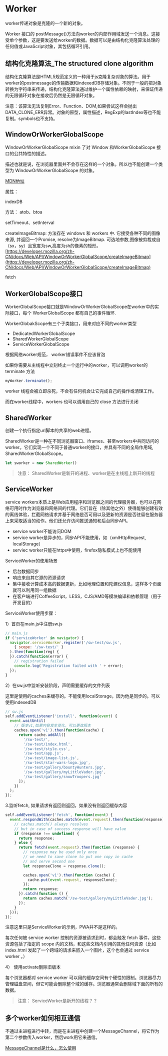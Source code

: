 # Worker

worker传递对象是克隆的一个新的对象。

Worker 接口的 postMessage()方法向worker的内部作用域发送一个消息。这接受单个参数，这是要发送给worker的数据。数据可以是由结构化克隆算法处理的任何值或JavaScript对象，其包括循环引用。

## 结构化克隆算法_The structured clone algorithm

结构化克隆算法是HTML5规范定义的一种用于js克隆复杂对象的算法。用于worker的postmessage的传输数据和indexedDB存储对象。不同于一般的把对象转换为字符串来传递，结构化克隆算法通过维护一个属性依赖的映射，来保证传递的无限循环对象在接收后仍然是无限循环对象。

注意：该算法无法复制Error、Function、DOM,如果尝试这样会抛出DATA_CLONE_ERR异常。对象的原型，属性描述，RegExp的lastIndex等也不能复制。symbols也不支持。

## WindowOrWorkerGlobalScope

WindowOrWorkerGlobalScope mixin 了对 Window 和WorkerGlobalScope 接口的公共特性的描述。

描述也就是说，在浏览器里面并不会存在这样的一个对象。所以也不能创建一个类型为 WindowOrWorkerGlobalScope 的对象。

[MDN地址](https://developer.mozilla.org/zh-CN/docs/Web/API/WindowOrWorkerGlobalScope)

属性：

indexDB

方法：
atob、btoa

setTimeout、setInterval

createImageBitmap: 方法存在 windows 和 workers 中. 它接受各种不同的图像来源, 并返回一个Promise, resolve为ImageBitmap. 可选地参数,图像被剪裁成自（sx，sy）且宽度为sw,高度为sh的像素的矩形。[https://developer.mozilla.org/zh-CN/docs/Web/API/WindowOrWorkerGlobalScope/createImageBitmap](https://developer.mozilla.org/zh-CN/docs/Web/API/WindowOrWorkerGlobalScope/createImageBitmap)

fetch

## WorkerGlobalScope接口

WorkerGlobalScope接口就是WindowOrWorkerGlobalScope在worker中的实际接口，每个 WorkerGlobalScope 都有自己的事件循环.

WorkerGlobakScope有三个子类接口，用来对应不同的worker类型

- DedicatedWorkerGlobalScope
- SharedWorkerGlobalScope
- ServiceWorkerGlobalScope

根据网络worker规范， worker错误事件不应该冒泡

如果你需要从主线程中立刻终止一个运行中的worker，可以调用worker的terminate 方法

```javascript
myWorker.terminate();
```

worker 线程会被立即杀死，不会有任何机会让它完成自己的操作或清理工作。

而在worker线程中，workers 也可以调用自己的 close  方法进行关闭

## SharedWorker

创建一个执行指定url脚本的共享的web进程。

SharedWorker是一种在不同浏览器窗口、iframes、甚至workers中共同访问的worker。它们实现一个不同于普通worker的接口，并具有不同的全局作用域, SharedWorkerGlobalScope。

```js
let sworker = new SharedWorker()
```

> 注意： SharedWorker是新开的进程、worker是在主线程上新开的线程

## ServiceWorker

service workers本质上是Web应用程序和浏览器之间的代理服务器，也可以在网络可用时作为浏览器和网络间的代理。它们旨在（除其他之外）使得能够创建有效的离线体验，拦截网络请求并基于网络是否可用以及更新的资源是否驻留在服务器上来采取适当的动作。他们还允许访问推送通知和后台同步API。

- service worker不能访问DOM
- service worker是异步的，同步API不能使用，如（xmlHttpRequest, localStorage）
- serviec worker只能在https中使用，firefox隐私模式上也不能使用
  
ServiceWorker的使用场景

- 后台数据同步
- 响应来自其它源的资源请求
- 集中接收计算成本高的数据更新，比如地理位置和陀螺仪信息，这样多个页面就可以利用同一组数据
- 在客户端进行CoffeeScript，LESS，CJS/AMD等模块编译和依赖管理（用于开发目的）

ServiceWorker使用步骤：

1）首页在main.js中注册sw.js

```js
// main.js
if ('serviceWorker' in navigator) {
  navigator.serviceWorker.register('/sw-test/sw.js',
    { scope: '/sw-test/' }
  ).then(function(reg) {
  }).catch(function(error) {
    // registration failed
    console.log('Registration failed with ' + error);
  });
}
```

2）在sw.js中监听安装阶段，声明需要缓存的文件列表

这里是使用的caches来缓存的。不能使用localStorage，因为他是同步的。可以使用indexedDB

```js
// sw.js
self.addEventListener('install', function(event) {
  event.waitUntil(
    // 版本v1,如果内容发生变化，可以更改版本
    caches.open('v1').then(function(cache) {
      return cache.addAll([
        '/sw-test/',
        '/sw-test/index.html',
        '/sw-test/style.css',
        '/sw-test/app.js',
        '/sw-test/image-list.js',
        '/sw-test/star-wars-logo.jpg',
        '/sw-test/gallery/bountyHunters.jpg',
        '/sw-test/gallery/myLittleVader.jpg',
        '/sw-test/gallery/snowTroopers.jpg'
      ]);
    })
  );
});
```

3.监听fetch, 如果请求有返回则返回，如果没有则返回缓存内容

```js
self.addEventListener('fetch', function(event) {
  event.respondWith(caches.match(event.request).then(function(response) {
    // caches.match() always resolves
    // but in case of success response will have value
    if (response !== undefined) {
      return response;
    } else {
      return fetch(event.request).then(function (response) {
        // response may be used only once
        // we need to save clone to put one copy in cache
        // and serve second one
        let responseClone = response.clone();

        caches.open('v1').then(function (cache) {
          cache.put(event.request, responseClone);
        });
        return response;
      }).catch(function () {
        return caches.match('/sw-test/gallery/myLittleVader.jpg');
      });
    }
  }));
});
```

注意这里只是ServiceWorker的示例，PWA并不是这样的。

每次任何被 service worker 控制的资源被请求到时，都会触发 fetch 事件，这些资源包括了指定的 scope 内的文档，和这些文档内引用的其他任何资源（比如 index.html 发起了一个跨域的请求来嵌入一个图片，这个也会通过 service worker 。）

4） 使用activate删除旧版本

每个浏览器都对 service worker 可以用的缓存空间有个硬性的限制。浏览器尽力管理磁盘空间，但它可能会删除整个域的缓存。浏览器通常会删除域下面的所有的数据。

> 注意： ServiceWorker是新开的线程？？

## 多个worker如何相互通信

不通过主进程进行中转，而是在主进程中创建一个MessageChannel，将它作为第二个参数传入worker，然后work用它来通信。

[MessageChannel是什么，怎么使用](https://www.jianshu.com/p/4f07ef18b5d7)
